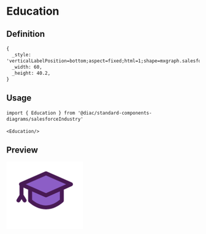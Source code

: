 # Education

## Definition

```
{
  _style: 'verticalLabelPosition=bottom;aspect=fixed;html=1;shape=mxgraph.salesforce.education;',
  _width: 60,
  _height: 40.2,
}
```

## Usage

```
import { Education } from '@diac/standard-components-diagrams/salesforceIndustry'

<Education/>
```

## Preview

<img src="./education.png" width="200"/>
